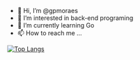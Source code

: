 - 👋 Hi, I’m @gpmoraes
- 👀 I’m interested in back-end programing
- 🌱 I’m currently learning Go
- 📫 How to reach me ...

[![Top Langs](https://github-readme-stats.vercel.app/api/top-langs/?username=gpmoraes&langs_count=8&theme=dark)](https://github.com/anuraghazra/github-readme-stats)


<!---
gpmoraes/gpmoraes is a ✨ special ✨ repository because its `README.md` (this file) appears on your GitHub profile.
You can click the Preview link to take a look at your changes.
--->
